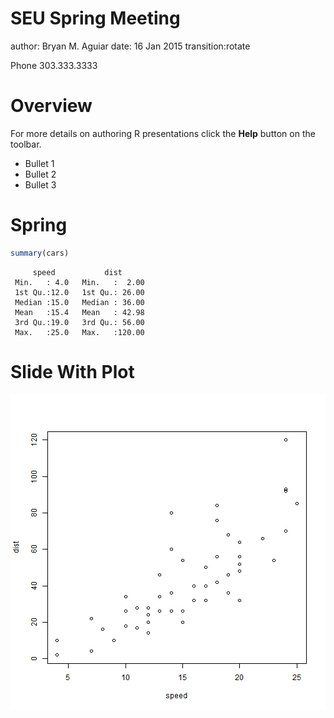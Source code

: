 SEU Spring Meeting
========================================================
author: Bryan M. Aguiar
date: 16 Jan 2015
transition:rotate

Phone 303.333.3333

Overview
========================================================

For more details on authoring R presentations click the
**Help** button on the toolbar.

- Bullet 1
- Bullet 2
- Bullet 3

Spring
========================================================


```r
summary(cars)
```

```
     speed           dist       
 Min.   : 4.0   Min.   :  2.00  
 1st Qu.:12.0   1st Qu.: 26.00  
 Median :15.0   Median : 36.00  
 Mean   :15.4   Mean   : 42.98  
 3rd Qu.:19.0   3rd Qu.: 56.00  
 Max.   :25.0   Max.   :120.00  
```

Slide With Plot
========================================================

![plot of chunk unnamed-chunk-2](Spring01-figure/unnamed-chunk-2-1.png) 
